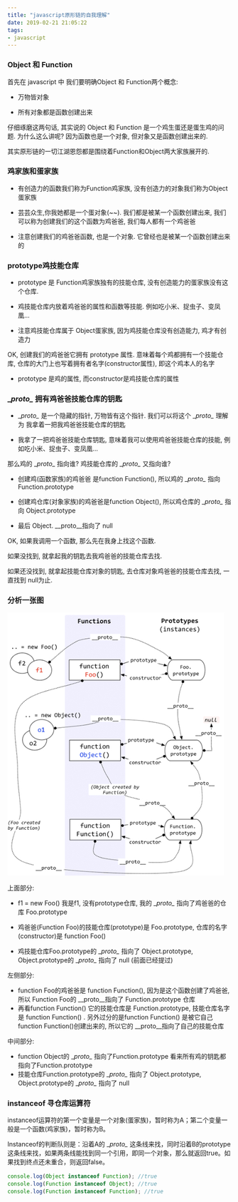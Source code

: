 ```yaml
---
title: "javascript原形链的自我理解"
date: 2019-02-21 21:05:22
tags:
- javascript
---
```


### Object 和 Function

首先在 javascript 中 我们要明确Object 和 Function两个概念:

+ 万物皆对象

+ 所有对象都是函数创建出来

仔细琢磨这两句话, 其实说的 Object 和 Function 是一个鸡生蛋还是蛋生鸡的问题. 为什么这么讲呢? 因为函数也是一个对象, 但对象又是函数创建出来的. 

 其实原形链的一切江湖恩怨都是围绕着Function和Object两大家族展开的.



<!-- more -->

### 鸡家族和蛋家族

+ 有创造力的函数我们称为Function鸡家族, 没有创造力的对象我们称为Object蛋家族

+ 芸芸众生,你我她都是一个蛋对象(~~). 我们都是被某一个函数创建出来, 我们可以称为创建我们的这个函数为鸡爸爸, 我们每人都有一个鸡爸爸

+ 注意创建我们的鸡爸爸函数, 也是一个对象. 它曾经也是被某一个函数创建出来的



### prototype鸡技能仓库

+ prototype 是 Function鸡家族独有的技能仓库, 没有创造能力的蛋家族没有这个仓库.

+ 鸡技能仓库内放着鸡爸爸的属性和函数等技能. 例如吃小米、捉虫子、变凤凰...

+ 注意鸡技能仓库属于 Object蛋家族,  因为鸡技能仓库没有创造能力, 鸡才有创造力



OK, 创建我们的鸡爸爸它拥有 prototype 属性.  意味着每个鸡都拥有一个技能仓库, 仓库的大门上也写着拥有者名字(constructor属性), 即这个鸡本人的名字

+ prototype 是鸡的属性, 而constructor是鸡技能仓库的属性

  

###  \__proto\__ 拥有鸡爸爸技能仓库的钥匙



+ \__proto\__ 是一个隐藏的指针, 万物皆有这个指针. 我们可以将这个 \__proto\__ 理解为 我拿着一把我鸡爸爸技能仓库的钥匙

+ 我拿了一把鸡爸爸技能仓库钥匙, 意味着我可以使用鸡爸爸技能仓库的技能,  例如吃小米、捉虫子、变凤凰...



那么鸡的 \__proto\__ 指向谁? 鸡技能仓库的  \__proto\__ 又指向谁?

+ 创建鸡(函数家族)的鸡爸爸 是function Function(),  所以鸡的  \__proto\__ 指向 Function.prototype

+ 创建鸡仓库(对象家族)的鸡爸爸是function  Object(), 所以鸡仓库的  \__proto\__ 指向 Object.prototype

+ 最后 Object. \__proto\__指向了 null



OK, 如果我调用一个函数, 那么先在我身上找这个函数. 

如果没找到, 就拿起我的钥匙去我鸡爸爸的技能仓库去找.

如果还没找到, 就拿起技能仓库对象的钥匙, 去仓库对象鸡爸爸的技能仓库去找, 一直找到 null为止.



### 分析一张图

![img](javascript原形链的自我理解/1.png)



上面部分:

+ f1 = new Foo()  我是f1, 没有prototype仓库,  我的  \__proto\__ 指向了鸡爸爸的仓库 Foo.prototype
+ 鸡爸爸(Function Foo)的技能仓库(prototype)是 Foo.prototype, 仓库的名字(constructor)是 function Foo()

+ 鸡技能仓库Foo.prototype的 \__proto\__ 指向了 Object.prototype,  Object.prototype的  \__proto\__ 指向了 null (前面已经提过)

左侧部分:

+ function Foo的鸡爸爸是 function Function(), 因为是这个函数创建了鸡爸爸, 所以 Function Foo的 \__proto\__指向了 Function.prototype 仓库
+ 再看function Function()  它的技能仓库是 Function.prototype, 技能仓库名字是 function Function() .  另外过分的是function Function() 是被它自己function Function()创建出来的, 所以它的 \__proto\__指向了自己的技能仓库

中间部分: 
+ function Object的  \__proto\__  指向了Function.prototype 看来所有鸡的钥匙都指向了Function.prototype
+ 技能仓库Function.prototype的 \__proto\__ 指向了 Object.prototype,  Object.prototype的  \__proto\__ 指向了 null 



### instanceof 寻仓库运算符

instanceof运算符的第一个变量是一个对象(蛋家族)，暂时称为A；第二个变量一般是一个函数(鸡家族)，暂时称为B。

Instanceof的判断队则是：沿着A的 \__proto\__ 这条线来找，同时沿着B的prototype这条线来找，如果两条线能找到同一个引用，即同一个对象，那么就返回true。如果找到终点还未重合，则返回false。



```javascript
console.log(Object instanceof Function); //true
console.log(Function instanceof Object); //true
console.log(Function instanceof Function); //true
```



